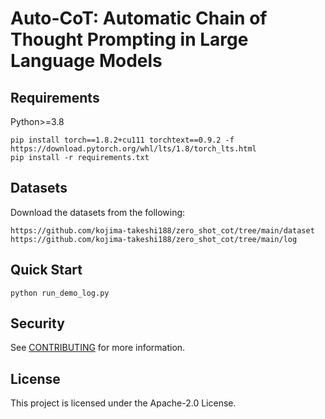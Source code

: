 # Auto-CoT: Automatic Chain of Thought Prompting in Large Language Models


## Requirements

Python>=3.8
```
pip install torch==1.8.2+cu111 torchtext==0.9.2 -f https://download.pytorch.org/whl/lts/1.8/torch_lts.html
pip install -r requirements.txt
```

## Datasets

Download the datasets from the following:

```
https://github.com/kojima-takeshi188/zero_shot_cot/tree/main/dataset
https://github.com/kojima-takeshi188/zero_shot_cot/tree/main/log
```


## Quick Start

```
python run_demo_log.py
```

## Security

See [CONTRIBUTING](CONTRIBUTING.md#security-issue-notifications) for more information.

## License

This project is licensed under the Apache-2.0 License.

